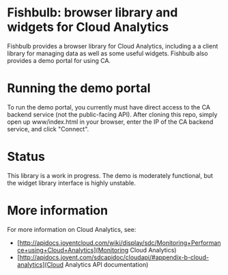 # Fishbulb: browser library and widgets for Cloud Analytics

Fishbulb provides a browser library for Cloud Analytics, including a a client
library for managing data as well as some useful widgets.  Fishbulb also
provides a demo portal for using CA.

# Running the demo portal

To run the demo portal, you currently must have direct access to the CA backend
service (not the public-facing API).  After cloning this repo, simply open up
www/index.html in your browser, enter the IP of the CA backend service, and
click "Connect".


# Status

This library is a work in progress.  The demo is moderately functional, but the
widget library interface is highly unstable.


# More information

For more information on Cloud Analytics, see:

* [http://apidocs.joyentcloud.com/wiki/display/sdc/Monitoring+Performance+using+Cloud+Analytics](Monitoring Cloud Analytics)
* [http://apidocs.joyent.com/sdcapidoc/cloudapi/#appendix-b-cloud-analytics](Cloud Analytics API documentation)
